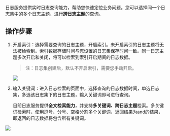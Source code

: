 日志服务提供实时日志查询能力，帮助您快速定位业务问题。您可以选择同一个日志集中的多个日志主题，进行**跨日志主题**的查询。

## 操作步骤

1. 开启索引：选择需要查询的日志主题，开启索引。未开启索引的日志主题将无法被检索到。索引数据存储时间与您设置的日志集保存时间一致。同一日志主题多次开启和关闭，将可以检索到索引开启期间的日志数据。

   > 注：日志集创建后，默认不开启索引，需要您手动开启。

   ![](http://imgcache.tcecqpoc.fsphere.cn/image/mc.qcloudimg.com/static/img/a2919cbb8a1dc385b587af60c81c44c7/image.png)

2. 输入关键词：进入日志检索的页面中，选择查询的日志数据时间，单选日志集，多选该日志集下的日志主题，输入关键词即可进行查询。

   目前日志服务提供**全文检索能力**，并支持**多关键词、跨日志主题**检索。多关键词检索时，使用逗号、分号、空格分割多个关键词，返回结果为and的结果，即返回的日志数据将包含所有关键词。

![](http://imgcache.tcecqpoc.fsphere.cn/image/mc.qcloudimg.com/static/img/435ab38a97b7ea08bfd478d38129c788/image.png)